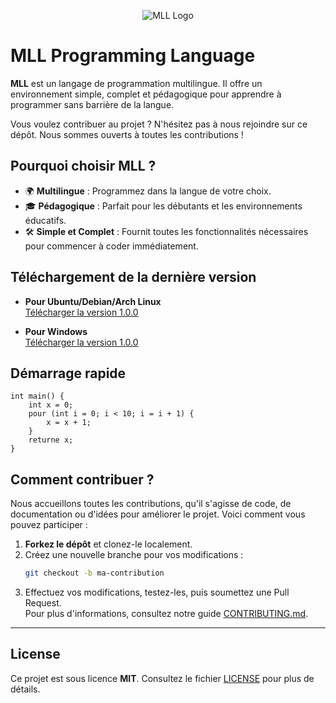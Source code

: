 <p align="center">
  <img src="./doc/assets/logo.png" alt="MLL Logo">
</p>

# MLL Programming Language

**MLL** est un langage de programmation multilingue. Il offre un environnement simple, complet et pédagogique pour apprendre à programmer sans barrière de la langue.

Vous voulez contribuer au projet ? N'hésitez pas à nous rejoindre sur ce dépôt. Nous sommes ouverts à toutes les contributions !



## Pourquoi choisir MLL ?

- 🌍 **Multilingue** : Programmez dans la langue de votre choix.
- 🎓 **Pédagogique** : Parfait pour les débutants et les environnements éducatifs.
- 🛠️ **Simple et Complet** : Fournit toutes les fonctionnalités nécessaires pour commencer à coder immédiatement.


## Téléchargement de la dernière version

- **Pour Ubuntu/Debian/Arch Linux**  
  [Télécharger la version 1.0.0](#)

- **Pour Windows**  
  [Télécharger la version 1.0.0](#)


## Démarrage rapide

```cassandraql
int main() {
    int x = 0;
    pour (int i = 0; i < 10; i = i + 1) {
        x = x + 1;
    }
    returne x;
}
```

## Comment contribuer ?

Nous accueillons toutes les contributions, qu'il s'agisse de code, de documentation ou d'idées pour améliorer le projet. Voici comment vous pouvez participer :

1. **Forkez le dépôt** et clonez-le localement.
2. Créez une nouvelle branche pour vos modifications :
   ```bash
   git checkout -b ma-contribution
   ```
3. Effectuez vos modifications, testez-les, puis soumettez une Pull Request.  
   Pour plus d'informations, consultez notre guide [CONTRIBUTING.md](./CONTRIBUTING.md).

---

## License

Ce projet est sous licence **MIT**. Consultez le fichier [LICENSE](./LICENSE) pour plus de détails.